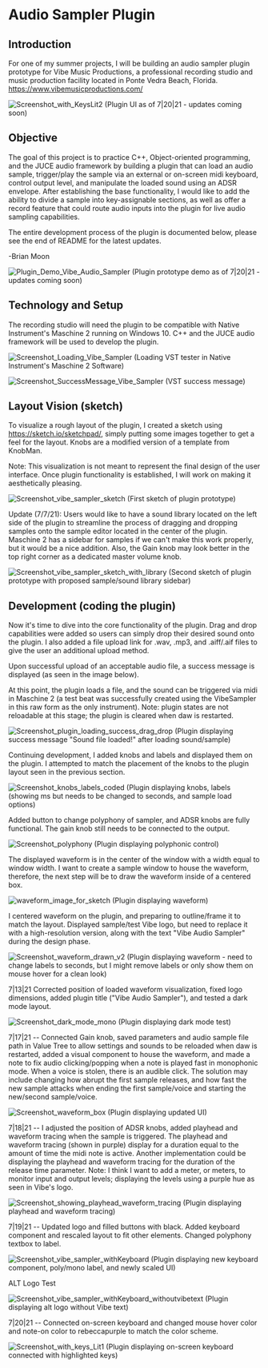 # Audio Sampler Plugin

## Introduction

For one of my summer projects, I will be building an audio sampler plugin prototype for Vibe Music Productions, a professional recording studio and music production facility located in Ponte Vedra Beach, Florida. https://www.vibemusicproductions.com/

![Screenshot_with_KeysLit2](https://user-images.githubusercontent.com/25870426/126587878-3385eaef-47d8-430a-8004-da44287a1e41.png)
(Plugin UI as of 7|20|21 - updates coming soon)

## Objective

The goal of this project is to practice C++, Object-oriented programming, and the JUCE audio framework by building a plugin that can load an audio sample, trigger/play the sample via an external or on-screen midi keyboard, control output level, and manipulate the loaded sound using an ADSR envelope. After establishing the base functionality, I would like to add the ability to divide a sample into key-assignable sections, as well as offer a record feature that could route audio inputs into the plugin for live audio sampling capabilities.

The entire development process of the plugin is documented below, please see the end of README for the latest updates.

-Brian Moon

![Plugin_Demo_Vibe_Audio_Sampler](Documentation/Plugin_Demo_Vibe_Audio_Sampler.gif)
(Plugin prototype demo as of 7|20|21 - updates coming soon)

## Technology and Setup

The recording studio will need the plugin to be compatible with Native Instrument's Maschine 2 running on Windows 10.
C++ and the JUCE audio framework will be used to develop the plugin.

![Screenshot_Loading_Vibe_Sampler](https://user-images.githubusercontent.com/25870426/124214309-ffca7880-dabf-11eb-9eed-066e948a09a0.png)
(Loading VST tester in Native Instrument's Maschine 2 Software)

![Screenshot_SuccessMessage_Vibe_Sampler](https://user-images.githubusercontent.com/25870426/124215843-d9f2a300-dac2-11eb-90a8-cd4d554ba7ac.png)
(VST success message)

## Layout Vision (sketch)

To visualize a rough layout of the plugin, I created a sketch using https://sketch.io/sketchpad/, simply putting some images together to get a feel for the layout.
Knobs are a modified version of a template from KnobMan.

Note: This visualization is not meant to represent the final design of the user interface. Once plugin functionality is established, I will work on making it aesthetically pleasing.

![Screenshot_vibe_sampler_sketch](https://user-images.githubusercontent.com/25870426/124827433-0899cf00-df44-11eb-906f-ef3fe2c57b89.png)
(First sketch of plugin prototype)

Update (7/7/21): Users would like to have a sound library located on the left side of the plugin to streamline the process of dragging and dropping samples onto the sample editor located in the center of the plugin.
Maschine 2 has a sidebar for samples if we can't make this work properly, but it would be a nice addition. Also, the Gain knob may look better in the top right corner as a dedicated master volume knob.

![Screenshot_vibe_sampler_sketch_with_library](https://user-images.githubusercontent.com/25870426/124839763-64ba1e80-df57-11eb-98a8-1e24caae70ae.png)
(Second sketch of plugin prototype with proposed sample/sound library sidebar)

## Development (coding the plugin)

Now it's time to dive into the core functionality of the plugin. Drag and drop capabilities were added so users can simply drop their desired sound onto the plugin.
I also added a file upload link for .wav, .mp3, and .aiff/.aif files to give the user an additional upload method.

Upon successful upload of an acceptable audio file, a success message is displayed (as seen in the image below).

At this point, the plugin loads a file, and the sound can be triggered via midi in Maschine 2 (a test beat was successfully created using the VibeSampler in this raw form as the only instrument).
Note: plugin states are not reloadable at this stage; the plugin is cleared when daw is restarted.

![Screenshot_plugin_loading_success_drag_drop](https://user-images.githubusercontent.com/25870426/124999586-76192e80-e01c-11eb-9e0c-0585727ece39.png)
(Plugin displaying success message "Sound file loaded!" after loading sound/sample)

Continuing development, I added knobs and labels and displayed them on the plugin. I attempted to match the placement of the knobs to the plugin layout seen in the previous section.

![Screenshot_knobs_labels_coded](https://user-images.githubusercontent.com/25870426/125114151-90ecb100-e0b7-11eb-8f0d-fbd6cbc28ead.png)
(Plugin displaying knobs, labels (showing ms but needs to be changed to seconds, and sample load options)

Added button to change polyphony of sampler, and ADSR knobs are fully functional. The gain knob still needs to be connected to the output.

![Screenshot_polyphony](https://user-images.githubusercontent.com/25870426/125218924-e977a600-e291-11eb-910a-62d93dca71fb.png)
(Plugin displaying polyphonic control)

The displayed waveform is in the center of the window with a width equal to window width.
I want to create a sample window to house the waveform, therefore, the next step will be to draw the waveform inside of a centered box.

![waveform_image_for_sketch](https://user-images.githubusercontent.com/25870426/125361438-4c714780-e33b-11eb-8cde-75046963175f.png)
(Plugin displaying waveform)

I centered waveform on the plugin, and preparing to outline/frame it to match the layout.
Displayed sample/test Vibe logo, but need to replace it with a high-resolution version, along with the text "Vibe Audio Sampler" during the design phase.

![Screenshot_waveform_drawn_v2](https://user-images.githubusercontent.com/25870426/125387967-afc79d80-e36c-11eb-8714-768a8e039a12.png)
(Plugin displaying waveform - need to change labels to seconds, but I might remove labels or only show them on mouse hover for a clean look)

7|13|21 Corrected position of loaded waveform visualization, fixed logo dimensions, added plugin title ("Vibe Audio Sampler"), and tested a dark mode layout.

![Screenshot_dark_mode_mono](https://user-images.githubusercontent.com/25870426/125873022-9e2775b6-612b-4783-abba-d9edfea70ed8.png)
(Plugin displaying dark mode test)

7|17|21 -- Connected Gain knob, saved parameters and audio sample file path in Value Tree to allow settings and sounds to be reloaded when daw is restarted, added a visual component
to house the waveform, and made a note to fix audio clicking/popping when a note is played fast in monophonic mode. When a voice is stolen, there is an audible click. The solution
may include changing how abrupt the first sample releases, and how fast the new sample attacks when ending the first sample/voice and starting the new/second sample/voice.

![Screenshot_waveform_box](https://user-images.githubusercontent.com/25870426/126054452-96d9f4db-8fcc-421a-a180-73c0d7f87475.png)
(Plugin displaying updated UI)

7|18|21 -- I adjusted the position of ADSR knobs, added playhead and waveform tracing when the sample is triggered. The playhead and waveform tracing (shown in purple) display for a duration
equal to the amount of time the midi note is active. Another implementation could be displaying the playhead and waveform tracing for the duration of the release time parameter.
Note: I think I want to add a meter, or meters, to monitor input and output levels; displaying the levels using a purple hue as seen in Vibe's logo.

![Screenshot_showing_playhead_waveform_tracing](https://user-images.githubusercontent.com/25870426/126084761-c984dc90-adc5-4ed8-a4b3-a2808c363743.png)
(Plugin displaying playhead and waveform tracing)

7|19|21 -- Updated logo and filled buttons with black.
Added keyboard component and rescaled layout to fit other elements.
Changed polyphony textbox to label.

![Screenshot_vibe_sampler_withKeyboard](https://user-images.githubusercontent.com/25870426/126224630-cc9fd8db-7043-4a23-aed8-a8ac47e96a67.png)
(Plugin displaying new keyboard component, poly/mono label, and newly scaled UI)

ALT Logo Test

![Screenshot_vibe_sampler_withKeyboard_withoutvibetext](https://user-images.githubusercontent.com/25870426/126255242-7e5c7a23-e2ba-4d06-b3e8-5f1b72f79fa6.png)
(Plugin displaying alt logo without Vibe text)

7|20|21 -- Connected on-screen keyboard and changed mouse hover color and note-on color to rebeccapurple to match the color scheme.

![Screenshot_with_keys_Lit1](https://user-images.githubusercontent.com/25870426/126414559-c44a323b-8e18-4706-8373-c6188761b375.png)
(Plugin displaying on-screen keyboard connected with highlighted keys)
